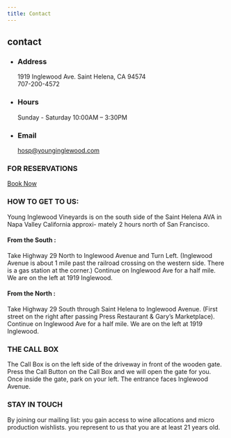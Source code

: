 ```yaml
---
title: Contact
---
```

## contact

 
- ### Address
  1919 Inglewood Ave. 
  Saint Helena, CA 94574  
  707-200-4572

- ### Hours
  Sunday - Saturday
  10:00AM – 3:30PM

- ### Email
  [hosp@younginglewood.com](mailto:hosp@younginglewood.com)

### FOR RESERVATIONS
[Book Now](https://www.exploretock.com/younginglewood)

### HOW TO GET TO US:
Young Inglewood Vineyards is on the south side of the Saint Helena AVA in Napa Valley California approxi- mately 2 hours north of San Francisco.
#### From the South :
Take Highway 29 North to Inglewood Avenue and Turn Left. (Inglewood Avenue is about 1 mile past the railroad crossing on the western side. There is a gas station at the corner.) Continue on Inglewood Ave for a half mile. We are on the left at 1919 Inglewood.
#### From the North :
Take Highway 29 South through Saint Helena to Inglewood Avenue. (First street on the right after passing Press Restaurant & Gary’s Marketplace). Continue on Inglewood Ave for a half mile. We are on the left at 1919 Inglewood.

### THE CALL BOX
The Call Box is on the left side of the driveway in front of the wooden gate. Press the Call Button on the Call Box and we will open the gate for you. Once inside the gate, park on your left. The entrance faces Inglewood Avenue.

### STAY IN TOUCH
By joining our mailing list:
you gain access to wine allocations and micro production wishlists. you represent to us that you are at least 21 years old.
